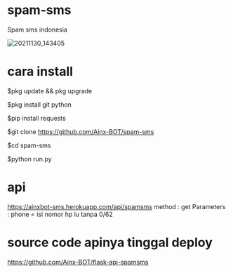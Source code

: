 # spam-sms
Spam sms indonesia

![20211130_143405](https://user-images.githubusercontent.com/52388234/144004956-d3dafff4-ffa1-4b12-9369-c90941171f96.jpg)

# cara install

$pkg update && pkg upgrade

$pkg install git python

$pip install requests

$git clone https://github.com/Ainx-BOT/spam-sms

$cd spam-sms

$python run.py

# api
https://ainxbot-sms.herokuapp.com/api/spamsms
method : get
Parameters : phone < isi nomor hp lu tanpa 0/62

# source code apinya tinggal deploy
https://github.com/Ainx-BOT/flask-api-spamsms
